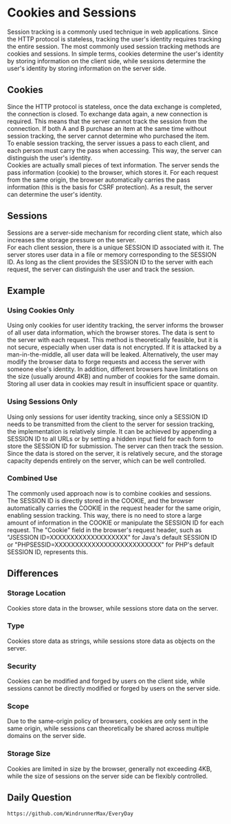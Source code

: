 # Cookies and Sessions
Session tracking is a commonly used technique in web applications. Since the HTTP protocol is stateless, tracking the user's identity requires tracking the entire session. The most commonly used session tracking methods are cookies and sessions. In simple terms, cookies determine the user's identity by storing information on the client side, while sessions determine the user's identity by storing information on the server side.

## Cookies
Since the HTTP protocol is stateless, once the data exchange is completed, the connection is closed. To exchange data again, a new connection is required. This means that the server cannot track the session from the connection. If both A and B purchase an item at the same time without session tracking, the server cannot determine who purchased the item.  
To enable session tracking, the server issues a pass to each client, and each person must carry the pass when accessing. This way, the server can distinguish the user's identity.  
Cookies are actually small pieces of text information. The server sends the pass information (cookie) to the browser, which stores it. For each request from the same origin, the browser automatically carries the pass information (this is the basis for CSRF protection). As a result, the server can determine the user's identity.

## Sessions
Sessions are a server-side mechanism for recording client state, which also increases the storage pressure on the server.  
For each client session, there is a unique SESSION ID associated with it. The server stores user data in a file or memory corresponding to the SESSION ID. As long as the client provides the SESSION ID to the server with each request, the server can distinguish the user and track the session.

## Example

### Using Cookies Only
Using only cookies for user identity tracking, the server informs the browser of all user data information, which the browser stores. The data is sent to the server with each request. This method is theoretically feasible, but it is not secure, especially when user data is not encrypted. If it is attacked by a man-in-the-middle, all user data will be leaked. Alternatively, the user may modify the browser data to forge requests and access the server with someone else's identity. In addition, different browsers have limitations on the size (usually around 4KB) and number of cookies for the same domain. Storing all user data in cookies may result in insufficient space or quantity.

### Using Sessions Only
Using only sessions for user identity tracking, since only a SESSION ID needs to be transmitted from the client to the server for session tracking, the implementation is relatively simple. It can be achieved by appending a SESSION ID to all URLs or by setting a hidden input field for each form to store the SESSION ID for submission. The server can then track the session. Since the data is stored on the server, it is relatively secure, and the storage capacity depends entirely on the server, which can be well controlled.

### Combined Use
The commonly used approach now is to combine cookies and sessions. The SESSION ID is directly stored in the COOKIE, and the browser automatically carries the COOKIE in the request header for the same origin, enabling session tracking. This way, there is no need to store a large amount of information in the COOKIE or manipulate the SESSION ID for each request. The "Cookie" field in the browser's request header, such as "JSESSION ID=XXXXXXXXXXXXXXXXXXX" for Java's default SESSION ID or "PHPSESSID=XXXXXXXXXXXXXXXXXXXXXXXXXX" for PHP's default SESSION ID, represents this.

## Differences

### Storage Location
Cookies store data in the browser, while sessions store data on the server.

### Type
Cookies store data as strings, while sessions store data as objects on the server.

### Security
Cookies can be modified and forged by users on the client side, while sessions cannot be directly modified or forged by users on the server side.

### Scope
Due to the same-origin policy of browsers, cookies are only sent in the same origin, while sessions can theoretically be shared across multiple domains on the server side.

### Storage Size
Cookies are limited in size by the browser, generally not exceeding 4KB, while the size of sessions on the server side can be flexibly controlled.

## Daily Question

```
https://github.com/WindrunnerMax/EveryDay
```
